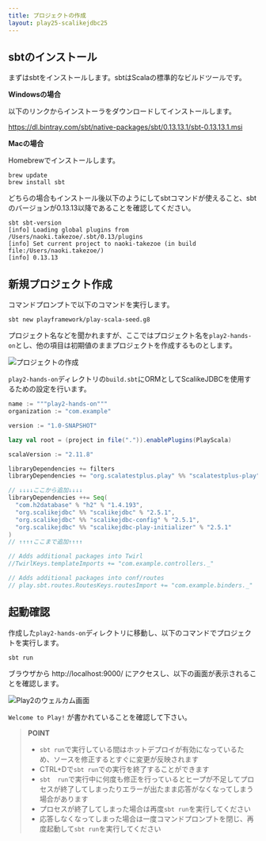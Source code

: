 ```yaml
---
title: プロジェクトの作成
layout: play25-scalikejdbc25
---
```


## sbtのインストール

まずはsbtをインストールします。sbtはScalaの標準的なビルドツールです。

**Windowsの場合**

以下のリンクからインストーラをダウンロードしてインストールします。

https://dl.bintray.com/sbt/native-packages/sbt/0.13.13.1/sbt-0.13.13.1.msi

**Macの場合**

Homebrewでインストールします。

```
brew update
brew install sbt
```

どちらの場合もインストール後以下のようにしてsbtコマンドが使えること、sbtのバージョンが0.13.13以降であることを確認してください。

```
sbt sbt-version
[info] Loading global plugins from /Users/naoki.takezoe/.sbt/0.13/plugins
[info] Set current project to naoki-takezoe (in build file:/Users/naoki.takezoe/)
[info] 0.13.13
```

## 新規プロジェクト作成

コマンドプロンプトで以下のコマンドを実行します。

```
sbt new playframework/play-scala-seed.g8
```

プロジェクト名などを聞かれますが、ここではプロジェクト名を`play2-hands-on`とし、他の項目は初期値のままプロジェクトを作成するものとします。

![プロジェクトの作成](../images/play2.5-scalikejdbc2.5/create_project.png)

`play2-hands-on`ディレクトリの`build.sbt`にORMとしてScalikeJDBCを使用するための設定を行います。

```scala
name := """play2-hands-on"""
organization := "com.example"

version := "1.0-SNAPSHOT"

lazy val root = (project in file(".")).enablePlugins(PlayScala)

scalaVersion := "2.11.8"

libraryDependencies += filters
libraryDependencies += "org.scalatestplus.play" %% "scalatestplus-play" % "1.5.1" % Test

// ↓↓↓↓ここから追加↓↓↓↓
libraryDependencies ++= Seq(
  "com.h2database" % "h2" % "1.4.193",
  "org.scalikejdbc" %% "scalikejdbc" % "2.5.1",
  "org.scalikejdbc" %% "scalikejdbc-config" % "2.5.1",
  "org.scalikejdbc" %% "scalikejdbc-play-initializer" % "2.5.1"
)
// ↑↑↑↑ここまで追加↑↑↑↑

// Adds additional packages into Twirl
//TwirlKeys.templateImports += "com.example.controllers._"

// Adds additional packages into conf/routes
// play.sbt.routes.RoutesKeys.routesImport += "com.example.binders._"
```

## 起動確認

作成した`play2-hands-on`ディレクトリに移動し、以下のコマンドでプロジェクトを実行します。

```
sbt run
```

ブラウザから http://localhost:9000/ にアクセスし、以下の画面が表示されることを確認します。

![Play2のウェルカム画面](../images/play2.5-scalikejdbc2.5/welcome.png)

`Welcome to Play!` が書かれていることを確認して下さい。

> **POINT**
>
> * `sbt run`で実行している間はホットデプロイが有効になっているため、ソースを修正するとすぐに変更が反映されます
> * CTRL+Dで`sbt run`での実行を終了することができます
> * `sbt  run`で実行中に何度も修正を行っているとヒープが不足してプロセスが終了してしまったりエラーが出たまま応答がなくなってしまう場合があります
> * プロセスが終了してしまった場合は再度`sbt run`を実行してください
> * 応答しなくなってしまった場合は一度コマンドプロンプトを閉じ、再度起動して`sbt run`を実行してください
